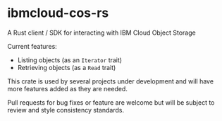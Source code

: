 # ibmcloud-cos-rs
A Rust client / SDK for interacting with IBM Cloud Object Storage

Current features:
  - Listing objects (as an `Iterator` trait)
  - Retrieving objects (as a `Read` trait)

This crate is used by several projects under development and will have more
features added as they are needed.

Pull requests for bug fixes or feature are welcome but will be subject to review and style consistency standards.

